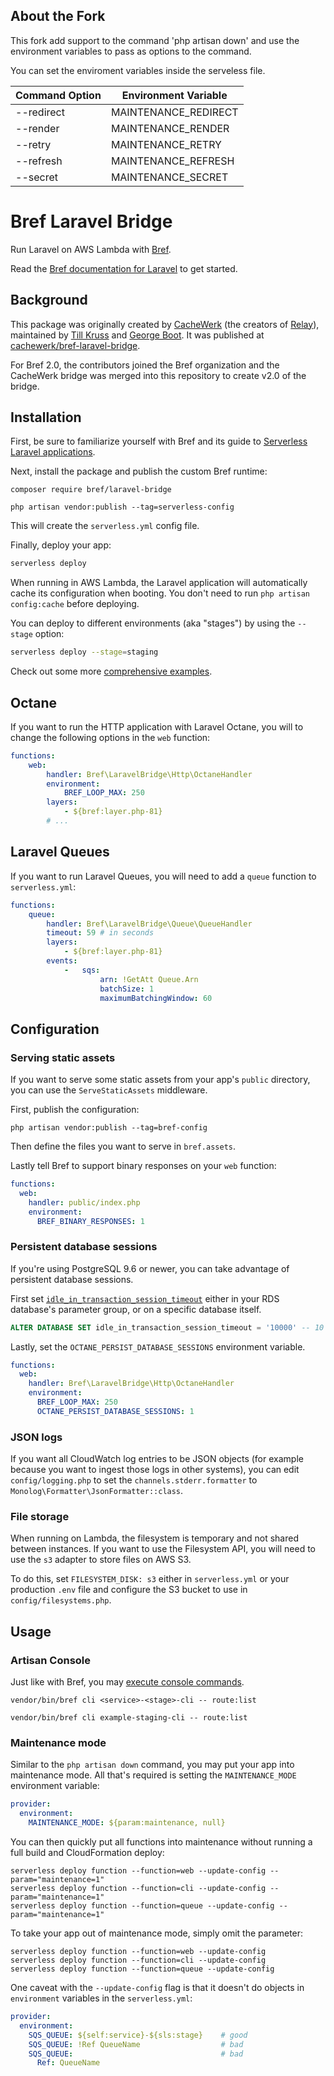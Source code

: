 ## About the Fork
This fork add support to the command 'php artisan down' and use the environment variables to pass as options to the command.

You can set the enviroment variables inside the serveless file.

| Command Option | Environment Variable |
|----------------|----------------------|
| --redirect     | MAINTENANCE_REDIRECT |
| --render       | MAINTENANCE_RENDER   |
| --retry        | MAINTENANCE_RETRY    |
| --refresh      | MAINTENANCE_REFRESH  |
| --secret       | MAINTENANCE_SECRET   |

# Bref Laravel Bridge

Run Laravel on AWS Lambda with [Bref](https://bref.sh/).

Read the [Bref documentation for Laravel](https://bref.sh/docs/frameworks/laravel.html) to get started.

## Background

This package was originally created by [CacheWerk](https://cachewerk.com/) (the creators of [Relay](https://relay.so)), maintained by [Till Kruss](https://github.com/tillkruss) and [George Boot](https://github.com/georgeboot). It was published at [cachewerk/bref-laravel-bridge](https://github.com/cachewerk/bref-laravel-bridge).

For Bref 2.0, the contributors joined the Bref organization and the CacheWerk bridge was merged into this repository to create v2.0 of the bridge.

## Installation

First, be sure to familiarize yourself with Bref and its guide to [Serverless Laravel applications](https://bref.sh/docs/frameworks/laravel.html).

Next, install the package and publish the custom Bref runtime:

```
composer require bref/laravel-bridge

php artisan vendor:publish --tag=serverless-config
```

This will create the `serverless.yml` config file.

Finally, deploy your app:

```bash
serverless deploy
```

When running in AWS Lambda, the Laravel application will automatically cache its configuration when booting. You don't need to run `php artisan config:cache` before deploying.

You can deploy to different environments (aka "stages") by using the `--stage` option:

```bash
serverless deploy --stage=staging
```

Check out some more [comprehensive examples](examples/).

## Octane

If you want to run the HTTP application with Laravel Octane, you will to change the following options in the `web` function:

```yml
functions:
    web:
        handler: Bref\LaravelBridge\Http\OctaneHandler
        environment:
            BREF_LOOP_MAX: 250
        layers:
            - ${bref:layer.php-81}
        # ...
```

## Laravel Queues

If you want to run Laravel Queues, you will need to add a `queue` function to `serverless.yml`:

```yml
functions:
    queue:
        handler: Bref\LaravelBridge\Queue\QueueHandler
        timeout: 59 # in seconds
        layers:
            - ${bref:layer.php-81}
        events:
            -   sqs:
                    arn: !GetAtt Queue.Arn
                    batchSize: 1
                    maximumBatchingWindow: 60
```

## Configuration

### Serving static assets

If you want to serve some static assets from your app's `public` directory, you can use the `ServeStaticAssets` middleware.

First, publish the configuration:

```
php artisan vendor:publish --tag=bref-config
```

Then define the files you want to serve in `bref.assets`.

Lastly tell Bref to support binary responses on your `web` function:

```yml
functions:
  web:
    handler: public/index.php
    environment:
      BREF_BINARY_RESPONSES: 1
```

### Persistent database sessions

If you're using PostgreSQL 9.6 or newer, you can take advantage of persistent database sessions.

First set [`idle_in_transaction_session_timeout`](https://www.postgresql.org/docs/current/runtime-config-client.html#GUC-IDLE-IN-TRANSACTION-SESSION-TIMEOUT) either in your RDS database's parameter group, or on a specific database itself.

```sql
ALTER DATABASE SET idle_in_transaction_session_timeout = '10000' -- 10 seconds in ms
```

Lastly, set the `OCTANE_PERSIST_DATABASE_SESSIONS` environment variable.

```yml
functions:
  web:
    handler: Bref\LaravelBridge\Http\OctaneHandler
    environment:
      BREF_LOOP_MAX: 250
      OCTANE_PERSIST_DATABASE_SESSIONS: 1
```

### JSON logs

If you want all CloudWatch log entries to be JSON objects (for example because you want to ingest those logs in other systems), you can edit `config/logging.php` to set the `channels.stderr.formatter` to `Monolog\Formatter\JsonFormatter::class`.

### File storage

When running on Lambda, the filesystem is temporary and not shared between instances. If you want to use the Filesystem API, you will need to use the `s3` adapter to store files on AWS S3.

To do this, set `FILESYSTEM_DISK: s3` either in `serverless.yml` or your production `.env` file and configure the S3 bucket to use in `config/filesystems.php`.

## Usage

### Artisan Console

Just like with Bref, you may [execute console commands](https://bref.sh/docs/runtimes/console.html).

```
vendor/bin/bref cli <service>-<stage>-cli -- route:list

vendor/bin/bref cli example-staging-cli -- route:list
```

### Maintenance mode

Similar to the `php artisan down` command, you may put your app into maintenance mode. All that's required is setting the `MAINTENANCE_MODE` environment variable:

```yml
provider:
  environment:
    MAINTENANCE_MODE: ${param:maintenance, null}
```

You can then quickly put all functions into maintenance without running a full build and CloudFormation deploy:

```
serverless deploy function --function=web --update-config --param="maintenance=1"
serverless deploy function --function=cli --update-config --param="maintenance=1"
serverless deploy function --function=queue --update-config --param="maintenance=1"
```

To take your app out of maintenance mode, simply omit the parameter: 

```
serverless deploy function --function=web --update-config
serverless deploy function --function=cli --update-config
serverless deploy function --function=queue --update-config
```

One caveat with the `--update-config` flag is that it doesn't do objects in `environment` variables in the `serverless.yml`:

```yml
provider:
  environment:
    SQS_QUEUE: ${self:service}-${sls:stage}    # good
    SQS_QUEUE: !Ref QueueName                  # bad
    SQS_QUEUE:                                 # bad
      Ref: QueueName
```
